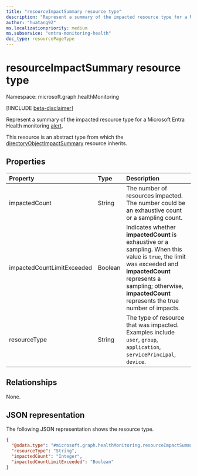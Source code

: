 ```yaml
---
title: "resourceImpactSummary resource type"
description: "Represent a summary of the impacted resource type for a Microsoft Entra Health monitoring alert."
author: "huatang92"
ms.localizationpriority: medium
ms.subservice: "entra-monitoring-health"
doc_type: resourcePageType
---
```


# resourceImpactSummary resource type

Namespace: microsoft.graph.healthMonitoring

[!INCLUDE [beta-disclaimer](../../includes/beta-disclaimer.md)]

Represent a summary of the impacted resource type for a Microsoft Entra Health monitoring [alert](../resources/healthmonitoring-alert.md).

This resource is an abstract type from which the [directoryObjectImpactSummary](../resources/healthmonitoring-directoryobjectimpactsummary.md) resource inherits.

## Properties
|Property|Type|Description|
|:---|:---|:---|
|impactedCount|String|The number of resources impacted. The number could be an exhaustive count or a sampling count.|
|impactedCountLimitExceeded|Boolean|Indicates whether **impactedCount** is exhaustive or a sampling. When this value is `true`, the limit was exceeded and **impactedCount** represents a sampling; otherwise, **impactedCount** represents the true number of impacts.|
|resourceType|String|The type of resource that was impacted. Examples include `user`, `group`, `application`, `servicePrincipal`, `device`.|

## Relationships
None.

## JSON representation
The following JSON representation shows the resource type.
<!-- {
  "blockType": "resource",
  "@odata.type": "microsoft.graph.healthMonitoring.resourceImpactSummary"
}
-->
``` json
{
  "@odata.type": "#microsoft.graph.healthMonitoring.resourceImpactSummary",
  "resourceType": "String",
  "impactedCount": "Integer",
  "impactedCountLimitExceeded": "Boolean"
}
```

